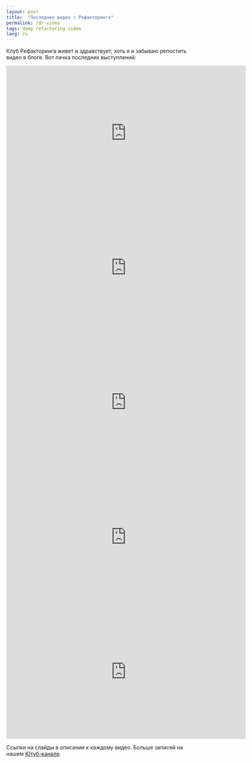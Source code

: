 ```yaml
---
layout: post
title:  "Последнее видео с Рефакторинга"
permalink: /dr-video
tags: deep refactoring video
lang: ru
---
```


[yt]: https://www.youtube.com/c/deeprefactoring

Клуб Рефакторинга живет и здравствует, хоть я и забываю репостить видео в
блоге. Вот пачка последних выступлений:

<iframe width="640" height="360" src="https://www.youtube.com/embed/ENGUmiVgu9U"
frameborder="0" gesture="media" allowfullscreen></iframe>

<iframe width="640" height="360" src="https://www.youtube.com/embed/ZPH9q6dL7v8"
frameborder="0" gesture="media" allowfullscreen></iframe>

<iframe width="640" height="360" src="https://www.youtube.com/embed/g5NHNwLQpiA"
frameborder="0" gesture="media" allowfullscreen></iframe>

<iframe width="640" height="360" src="https://www.youtube.com/embed/W7hGBngO9bo"
frameborder="0" gesture="media" allowfullscreen></iframe>

<iframe width="640" height="360" src="https://www.youtube.com/embed/KqkkCgJP_80"
frameborder="0" gesture="media" allowfullscreen></iframe>

Ссылки на слайды в описании к каждому видео. Больше записей на нашем
[Ютуб-канале][yt].

